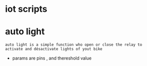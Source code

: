 # iot scripts

# auto light 
    auto light is a simple function who open or close the relay to activate and désactivate lights of yout bike 

* params are  pins , and thereshold value